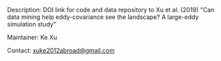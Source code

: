 Description: DOI link for code and data repository to Xu et al. (2019) "Can data mining help eddy-covariance see the landscape? A large-eddy simulation study"

Maintainer: Ke Xu

Contact: xuke2012abroad@gmail.com